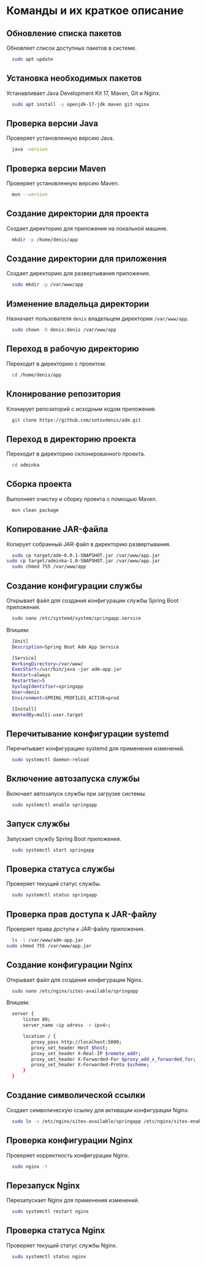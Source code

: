# Команды и их краткое описание

## Обновление списка пакетов
Обновляет список доступных пакетов в системе.
```bash
  sudo apt update
```

## Установка необходимых пакетов
Устанавливает Java Development Kit 17, Maven, Git и Nginx.
```bash
  sudo apt install -y openjdk-17-jdk maven git nginx
```

## Проверка версии Java
Проверяет установленную версию Java.
```bash
  java -version
```

## Проверка версии Maven
Проверяет установленную версию Maven.
```bash
  mvn --version
```

## Создание директории для проекта
Создает директорию для приложения на локальной машине.
```bash
  mkdir -p /home/denis/app
```

## Создание директории для приложения
Создает директорию для развертывания приложения.
```bash
  sudo mkdir -p /var/www/app
```

## Изменение владельца директории
Назначает пользователя `denis` владельцем директории `/var/www/app`.
```bash
  sudo chown -R denis:denis /var/www/app
```

## Переход в рабочую директорию
Переходит в директорию с проектом.
```bash
  cd /home/denis/app
```

## Клонирование репозитория
Клонирует репозиторий с исходным кодом приложения.
```bash
  git clone https://github.com/sotovdenis/adm.git
```

## Переход в директорию проекта
Переходит в директорию склонированного проекта.
```bash
  cd adminka
```

## Сборка проекта
Выполняет очистку и сборку проекта с помощью Maven.
```bash
  mvn clean package
```

## Копирование JAR-файла
Копирует собранный JAR-файл в директорию развертывания.
```bash
  sudo cp target/adm-0.0.1-SNAPSHOT.jar /var/www/app.jar
sudo cp target/adminka-1.0-SNAPSHOT.jar /var/www/app.jar
  sudo chmod 755 /var/www/app
```

## Создание конфигурации службы
Открывает файл для создания конфигурации службы Spring Boot приложения.
```bash
  sudo nano /etc/systemd/system/springapp.service
```
Впишем:
```bash
  [Unit]
  Description=Spring Boot Adm App Service

  [Service]
  WorkingDirectory=/var/www/
  ExecStart=/usr/bin/java -jar adm-app.jar
  Restart=always
  RestartSec=5
  SyslogIdentifier=springapp
  User=denis
  Environment=SPRING_PROFILES_ACTIVE=prod

  [Install]
  WantedBy=multi-user.target
```

## Перечитывание конфигурации systemd
Перечитывает конфигурацию systemd для применения изменений.
```bash
  sudo systemctl daemon-reload
```

## Включение автозапуска службы
Включает автозапуск службы при загрузке системы.
```bash
  sudo systemctl enable springapp
```

## Запуск службы
Запускает службу Spring Boot приложения.
```bash
  sudo systemctl start springapp
```

## Проверка статуса службы
Проверяет текущий статус службы.
```bash
  sudo systemctl status springapp
```

## Проверка прав доступа к JAR-файлу
Проверяет права доступа к JAR-файлу приложения.
```bash
  ls -l /var/www/adm-app.jar
sudo chmod 755 /var/www/app.jar
```

## Создание конфигурации Nginx
Открывает файл для создания конфигурации Nginx.
```bash
  sudo nano /etc/nginx/sites-available/springapp
```
Впишем:
```bash
  server {
      listen 80;
      server_name <ip adress -> ipv4>;

      location / {
         proxy_pass http://localhost:5000;
         proxy_set_header Host $host;
         proxy_set_header X-Real-IP $remote_addr;
         proxy_set_header X-Forwarded-For $proxy_add_x_forwarded_for;
         proxy_set_header X-Forwarded-Proto $scheme;
      }
  }
```

## Создание символической ссылки
Создает символическую ссылку для активации конфигурации Nginx.
```bash
  sudo ln -s /etc/nginx/sites-available/springapp /etc/nginx/sites-enabled
```

## Проверка конфигурации Nginx
Проверяет корректность конфигурации Nginx.
```bash
  sudo nginx -t
```

## Перезапуск Nginx
Перезапускает Nginx для применения изменений.
```bash
  sudo systemctl restart nginx
```

## Проверка статуса Nginx
Проверяет текущий статус службы Nginx.
```bash
  sudo systemctl status nginx
```
